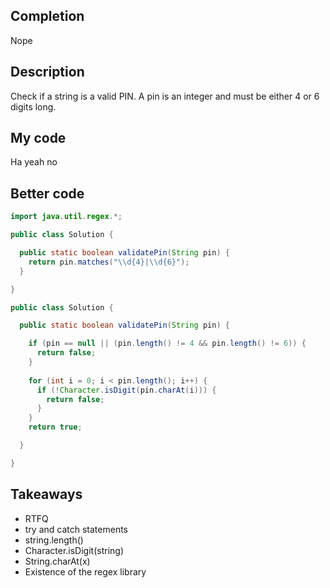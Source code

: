 ## Completion 
Nope
## Description 
Check if a string is a valid PIN. A pin is an integer and must be either 4 or 6 digits long. 
## My code
Ha yeah no

## Better code 
```java
import java.util.regex.*;

public class Solution {

  public static boolean validatePin(String pin) {
    return pin.matches("\\d{4}|\\d{6}");
  }

}
```

```java
public class Solution {

  public static boolean validatePin(String pin) {

    if (pin == null || (pin.length() != 4 && pin.length() != 6)) {
      return false;
    }
    
    for (int i = 0; i < pin.length(); i++) {
      if (!Character.isDigit(pin.charAt(i))) {
        return false;
      }
    }
    return true;

  }

}
```
## Takeaways 
 - RTFQ
 - try and catch statements 
 - string.length()
 - Character.isDigit(string)
 - String.charAt(x)
 - Existence of the regex library 

